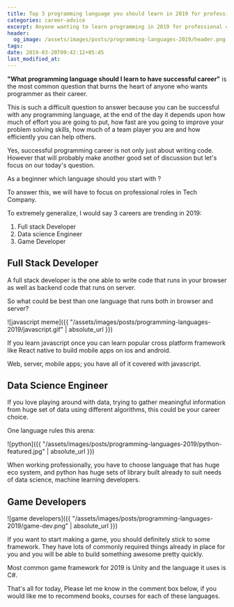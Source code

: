 ```yaml
---
title: Top 3 programming language you should learn in 2019 for professional career
categories: career-advice
excerpt: Anyone wanting to learn programming in 2019 for professional career should start with javascript for full stack need, python for data science and c# for gaming
header:
  og_image: /assets/images/posts/programming-languages-2019/header.png
tags:
date: 2019-03-20T09:42:12+05:45
last_modified_at:
---
```


**"What programming language should I learn to have successful career"** is the most common question that burns the heart of anyone who wants programmer as their career.

This is such a difficult question to answer because you can be successful with any programming language, at the end of the day it depends upon how much of effort you are going to put, how fast are you going to improve your problem solving skills, how much of a team player you are and how efficiently you can help others.

Yes, successful programming career is not only just about writing code.
However that will probably make another good set of discussion but let's focus on our today's question.

As a beginner which language should you start with ?

To answer this, we will have to focus on professional roles in Tech Company.

To extremely generalize, I would say 3 careers are trending in 2019:

1. Full stack Developer
2. Data science Engineer
3. Game Developer

## Full Stack Developer
A full stack developer is the one able to write code that runs in your browser as well as backend code that runs on server.

So what could be best than one language that runs both in browser and server?

![javascript meme]({{ "/assets/images/posts/programming-languages-2019/javascript.gif" | absolute_url }})

If you learn javascript once you can learn popular cross platform framework like React native to build mobile apps on ios and android.

Web, server, mobile apps; you have all of it covered with javascript.

## Data Science Engineer
If you love playing around with data, trying to gather meaningful information from huge set of data using different algorithms, this could be your career choice.

One language rules this arena:

![python]({{ "/assets/images/posts/programming-languages-2019/python-featured.jpg" | absolute_url }})

When working professionally, you have to choose language that has huge eco system, and python has huge sets of library built already to suit needs of data science, machine learning developers.

## Game Developers
![game developers]({{ "/assets/images/posts/programming-languages-2019/game-dev.png" | absolute_url }})

If you want to start making a game, you should definitely stick to some framework. They have lots of commonly required things already in place for you and you will be able to build something awesome pretty quickly.

Most common game framework for 2019 is Unity and the language it uses is C#.

That's all for today, Please let me know in the comment box below, if you would like me to recommend books, courses for each of these languages.